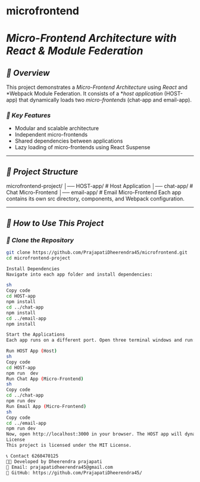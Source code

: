 ﻿# microfrontend
# *Micro-Frontend Architecture with React & Module Federation*  

## *📌 Overview*  
This project demonstrates a *Micro-Frontend Architecture* using *React* and *Webpack Module Federation. It consists of a **host application* (HOST-app) that dynamically loads two *micro-frontends* (chat-app and email-app).  

### *🔹 Key Features*  
- Modular and scalable architecture  
- Independent micro-frontends  
- Shared dependencies between applications  
- Lazy loading of micro-frontends using React Suspense  

---

## *📂 Project Structure*
microfrontend-project/ │── HOST-app/ # Host Application │── chat-app/ # Chat Micro-Frontend │── email-app/ # Email Micro-Frontend
Each app contains its own src directory, components, and Webpack configuration.  

---

## *🚀 How to Use This Project*  

### *⿡ Clone the Repository*  
```sh
git clone https://github.com/PrajapatiDheerendra45/microfrontend.git
cd microfrontend-project

Install Dependencies
Navigate into each app folder and install dependencies:

sh
Copy code
cd HOST-app
npm install
cd ../chat-app
npm install
cd ../email-app
npm install

Start the Applications
Each app runs on a different port. Open three terminal windows and run:

Run HOST App (Host)
sh
Copy code
cd HOST-app
npm run  dev
Run Chat App (Micro-Frontend)
sh
Copy code
cd ../chat-app
npm run dev
Run Email App (Micro-Frontend)
sh
Copy code
cd ../email-app
npm run dev
Now, open http://localhost:3000 in your browser. The HOST app will dynamically load both micro-frontends
License
This project is licensed under the MIT License.

📞 Contact 6260470125
👨‍💻 Developed by Dheerendra prajapati
📧 Email: prajapatidheerendra45@gmail.com
🔗 GitHub: https://github.com/PrajapatiDheerendra45/ 
